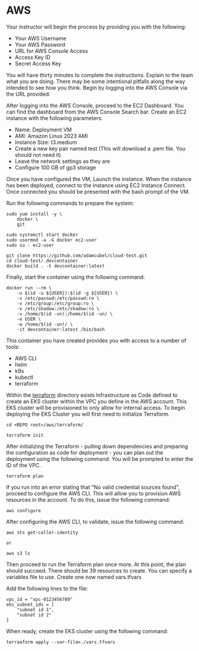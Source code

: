 # AWS

Your instructor will begin the process by providing you with the following:
- Your AWS Username
- Your AWS Password
- URL for AWS Console Access
- Access Key ID
- Secret Access Key

You will have thirty minutes to complete the instructions. Explain to the team 
what you are doing. There may be some intentional pitfalls along the way 
intended to see how you think. Begin by logging into the AWS Console via the 
URL provided. 

After logging into the AWS Console, proceed to the EC2 Dashboard. You can find 
the dashboard from the AWS Console Search bar. Create an EC2 instance with the 
following parameters:
- Name: Deployment VM
- AMI: Amazon Linux 2023 AMI
- Instance Size: t3.medium
- Create a new key pair named test (This will download a .pem file. You should not need it)
- Leave the network settings as they are
- Configure 100 GB of gp3 storage

Once you have configured the VM, Launch the instance. When the instance has been
deployed, connect to the instance using EC2 Instance Connect. Once connected you
should be presented with the bash prompt of the VM.

Run the following commands to prepare the system:

```
sudo yum install -y \
    docker \
    git

sudo systemctl start docker
sudo usermod -a -G docker ec2-user
sudo su - ec2-user

git clone https://github.com/adamcubel/cloud-test.git
cd cloud-test/.devcontainer
docker build . -t devcontainer:latest
```

Finally, start the container using the following command:

```
docker run --rm \
    -u $(id -u ${USER}):$(id -g ${USER}) \
    -v /etc/passwd:/etc/passwd:ro \
    -v /etc/group:/etc/group:ro \
    -v /etc/shadow:/etc/shadow:ro \
    -v /home/$(id -un):/home/$(id -un) \
    -e USER \
    -w /home/$(id -un)/ \
    -it devcontainer:latest /bin/bash
```

This container you have created provides you with access to a number of tools:
- AWS CLI
- helm
- k9s
- kubectl
- terraform

Within the [terraform](./terraform/) directory exists Infrastructure as Code 
defined to create an EKS cluster within the VPC you define in the AWS account. 
This EKS cluster will be provisioned to only allow for internal access. To 
begin deploying the EKS Cluster you will first need to initialize Terraform.

```
cd <REPO root>/aws/terraform/

terraform init
```

After initializing the Terraform - pulling down dependencies and preparing the 
configuration as code for deployment - you can plan out the deployment using 
the following command. You will be prompted to enter the ID of the VPC. 

```
terraform plan
```

If you run into an error stating that "No valid credential sources found", 
proceed to configure the AWS CLI. This will allow you to provision AWS 
resources in the account. To do this, issue the following command:

```
aws configure
```

After configuring the AWS CLI, to validate, issue the following command:

```
aws sts get-caller-identity

or 

aws s3 ls
```

Then proceed to run the Terraform plan once more. At this point, the plan 
should succeed. There should be 39 resources to create. You can specify a 
variables file to use. Create one now named vars.tfvars

Add the following lines to the file:

```
vpc_id = "vpc-0123456789"
eks_subnet_ids = [
    "subnet id 1",
    "subnet id 2"
]
```

When ready, create the EKS cluster using the following command:

```
terraaform apply --var-file=./vars.tfvars
```

